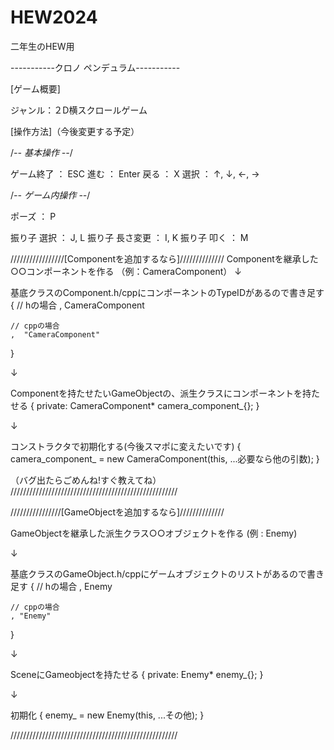 # HEW2024
二年生のHEW用

-----------クロノ ペンデュラム-----------

[ゲーム概要]

ジャンル：２Ⅾ横スクロールゲーム



[操作方法]（今後変更する予定）

/*-- 基本操作 --*/

ゲーム終了  ： ESC
進む	    ： Enter
戻る	    ： X
選択	    ： ↑, ↓, ←, →


/*-- ゲーム内操作 --*/

ポーズ		： P

振り子 選択	： J, L
振り子 長さ変更	： I, K
振り子 叩く	： M



/////////////////[Componentを追加するなら]//////////////
Componentを継承した○○コンポーネントを作る
（例：CameraComponent）
↓

基底クラスのComponent.h/cppにコンポーネントのTypeIDがあるので書き足す 
{ 
	// hの場合
 	, CameraComponent

	// cppの場合
 	,  "CameraComponent"
}

↓

Componentを持たせたいGameObjectの、派生クラスにコンポーネントを持たせる
{
private:
	CameraComponent* camera_component_{};
}

↓

コンストラクタで初期化する(今後スマポに変えたいです)
{
	camera_component_ = new CameraComponent(this, ...必要なら他の引数);
}


（バグ出たらごめんね!すぐ教えてね）
/////////////////////////////////////////////////////



////////////////[GameObjectを追加するなら]//////////////

GameObjectを継承した派生クラス○○オブジェクトを作る
(例 : Enemy)

↓

基底クラスのGameObject.h/cppにゲームオブジェクトのリストがあるので書き足す
{
    // hの場合
    ,  Enemy

    // cppの場合
    , "Enemy"
}

↓

SceneにGameobjectを持たせる
{
private:
    Enemy* enemy_{};
}

↓

初期化
{
    enemy_ = new Enemy(this, ...その他);
}


/////////////////////////////////////////////////////
